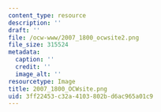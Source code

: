 ```yaml
---
content_type: resource
description: ''
draft: ''
file: /ocw-www/2007_1800_ocwsite2.png
file_size: 315524
metadata:
  caption: ''
  credit: ''
  image_alt: ''
resourcetype: Image
title: 2007_1800_OCWsite.png
uid: 3ff22453-c32a-4103-802b-d6ac965a01c9
---
```

